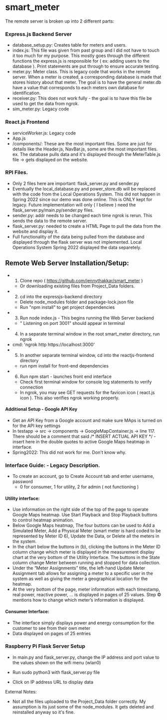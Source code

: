 # smart_meter

The remote server is broken up into 2 different parts:
### Express.js Backend Server
- database_setup.py: Creates table for meters and users. 
- index.js: This file was given from past group and I did not have to touch it too much for my purpose. This mostly goes through the different functions the express.js is responsible for ( ex: adding users to the database ). Print statements are put through to ensure accurate testing.
- meter.py: Meter class. This is legacy code that works in the remote server. When a meter is created, a corresponding database is made that stores history about that meter. The goal is to have the general meter.db have a value that corresponds to each meters own database for identification.
- receiver.py: This does not work fully - the goal is to have this file be used to get the data from ngrok.
- sim_meter.py: Legacy code


### React.js Frontend
- serviceWorker.js: Legacy code
- App.js
- /components/: These are the most important files. Some are just for details like the Header.js, NavBar.js, some are the most important files. ex. The database pulls data and it's displayed through the MeterTable.js file -> gets displayed on the website. 

### RPI Files.
- Only 2 files here are important: flask_server.py and sender.py
- Eventually the local_database.py and power_store.db will be replaced with the code from the Local Operations System. This did not happen in Spring 2022 since our demo was done online. This is ONLY kept for legacy. Future implementation will only ( I believe ) need the flask_server.py/main.py/sender.py files.
- sender.py: addr needs to be changed each time ngrok is rerun. This sends the data to the remote server.
- flask_server.py: needed to create a HTML Page to pull the data from the website and display it.
- Full functionality of the data being pulled from the database and displayed through the flask server was not implemented. Local Operations System Spring 2022 displayed the data separetely. 


## Remote Web Server Installation/Setup:
- 1. Clone repo ( https://github.com/jennythakkar/smart_meter )
  - Or downloading existing files from Project_Data folders.
- 2. cd into the expressjs-backend directory
  - Delete node_modules folder and package-lock.json file
  - Run "npm install" to get project dependencies
- 3. Run node index.js - This begins running the Web Server backend
  - " Listening on port 3001" should appear in terminal
- 4. In a separate terminal window in the root smart_meter directory, run ngrok
- cmd: 'ngrok http https://localhost:3000'
- 5. In another separate terminal window, cd into the reactjs-frontend directory
  - run npm install for front-end dependencies
- 6. Run npm start - launches front end interface
  - Check first terminal window for console log statements to verify connection
  - In ngrok, you may see GET requests for the favicon icon ( react.js icon ). This also verifies ngrok working properly.

#### Additional Setup - Google API Key
- Get an API Key from a Google account and make sure MAps is turned on for the API key settings
- In testapp -> src -> components -> GoogleMapContainer.js -> line 117. There should be a comment that said /* INSERT ACTUAL API KEY */ - insert here in the double quotes to active Google Maps heatmap in interface.
- Spring2022: This did not work for me. Don't know why.

### Interface Guide: - Legacy Description.
- To create an account, go to Create Account tab and enter username, password
  - 0 for consumer, 1 for utility, 2 for admin ( not functioning )
#### Utility interface:
- Use information on the right side of the top of the page to operate Google Maps heatmap. Use Start Playback and Stop Playback buttons to control heatmap animation.
- Below Google Maps heatmap, The four buttons can be used to Add a Simulated Meter, Add a Physical Meter (smart meter is hard coded to be represented by Meter ID 6), Update the Data, or Delete all the meters in the system.
- In the chart below the buttons in (b), clicking the buttons in the Meter ID column change which meter is displayed in the measurement display chart at the very bottom of the Utility Interface. The buttons in the State column change Meter between running and stopped for data collection.
- Under the “Meter Assignments” title, the left-hand Update Meter Assignment tab allows for assigning a meter to a specific user in the system as well as giving the meter a geographical location for the heatmap.
- At the very bottom of the page, meter information with each timestamp, real power, reactive power, … is displayed in pages of 25 values. Step © mentions how to change which meter’s information is displayed.

#### Consumer Interface:
- The interface simply displays power and energy consumption for the customer to see from their own meter
- Data displayed on pages of 25 entries

### Raspberry Pi Flask Server Setup
- In main.py and flask_server.py, change the IP address and port value to the values shown on the wifi menu (wlan0)

- Run sudo python3 with flask_server.py file

- Click on IP address URL to display data

External Notes:
- Not all the files uploaded to the Project_Data folder correctly. My assumption is its just some of the node_modules. It gets deleted and reinstalled anyway so it's fine.
